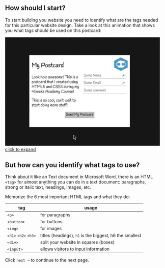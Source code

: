 ## How should I start?

To start building you website you need to identify what are the tags needed for this particular website design. Take a look at this animation that shows you what tags should be used on this postcard:

![HTML Postcard Strategy](../../assets/strategy.gif?raw=true)
[click to expand](../../assets/strategy.gif)

## But how can you identify what tags to use?

Think about it like an Text document in Microsoft Word, there is an HTML `<tag>` for almost anything you can do in a text document: paragraphs, strong or italic text, headings, images, etc.

Memorize the 6 most important HTML tags and what they do: 

| tag                   | usage                 |
| -----------------     | --------------------- |
| `<p>`                 | for paragraphs        |
| `<button>`            | for buttons           |
| `<img>`               | for images            |
| `<h1>` `<h2>` `<h3>`  | titles (headings), `h1` is the biggest, h6 the smallest |
| `<div>`               | split your website in squares (boxes)  |
| `<input>`             | allows visitors to input information  |

Click `next →` to continue to the next page.